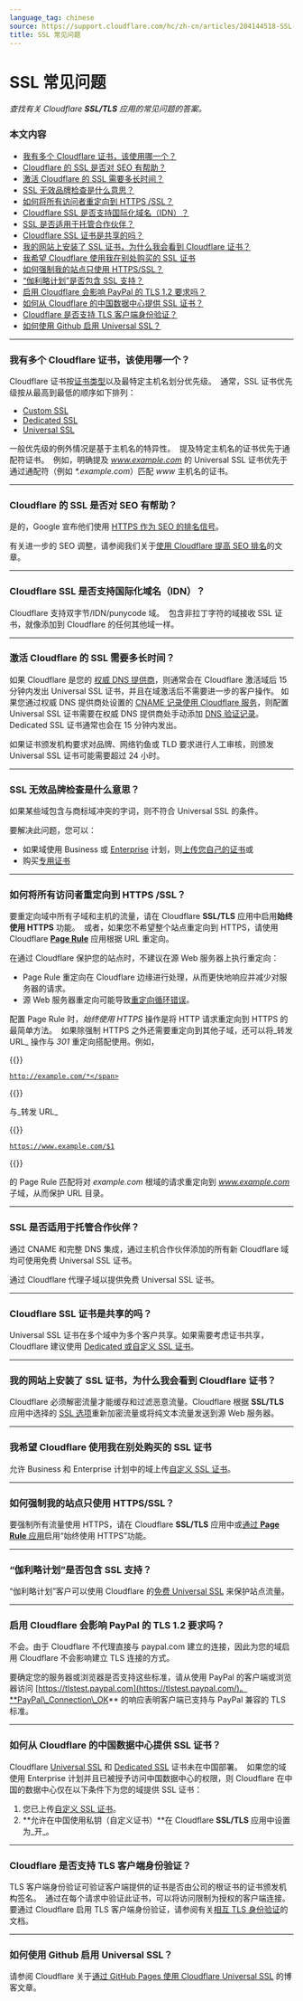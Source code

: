 ```yaml
---
language_tag: chinese
source: https://support.cloudflare.com/hc/zh-cn/articles/204144518-SSL-%E5%B8%B8%E8%A7%81%E9%97%AE%E9%A2%98
title: SSL 常见问题
---
```


# SSL 常见问题

_查找有关 Cloudflare **SSL/TLS** 应用的常见问题的答案。_

### 本文内容

-   [我有多个 Cloudflare 证书，该使用哪一个？](https://support.cloudflare.com/hc/zh-cn/articles/204144518-SSL-%E5%B8%B8%E8%A7%81%E9%97%AE%E9%A2%98#h_e2bd076d-beb3-40e8-adbe-075ba5a8851e)
-   [Cloudflare 的 SSL 是否对 SEO 有帮助？](https://support.cloudflare.com/hc/zh-cn/articles/204144518-SSL-%E5%B8%B8%E8%A7%81%E9%97%AE%E9%A2%98#h_29550926411548959889544)
-   [激活 Cloudflare 的 SSL 需要多长时间？](https://support.cloudflare.com/hc/zh-cn/articles/204144518-SSL-%E5%B8%B8%E8%A7%81%E9%97%AE%E9%A2%98#h_7dc4564e-f93a-4e1d-a338-90903a812b95)
-   [SSL 无效品牌检查是什么意思？](https://support.cloudflare.com/hc/zh-cn/articles/204144518-SSL-%E5%B8%B8%E8%A7%81%E9%97%AE%E9%A2%98#h_62d0852f-0bc5-4d54-a83f-971ca452398d)
-   [如何将所有访问者重定向到 HTTPS /SSL？](https://support.cloudflare.com/hc/zh-cn/articles/204144518-SSL-%E5%B8%B8%E8%A7%81%E9%97%AE%E9%A2%98#h_a61bfdef-08dd-40f8-8888-7edd8e40d156)
-   [Cloudflare SSL 是否支持国际化域名（IDN）？](https://support.cloudflare.com/hc/zh-cn/articles/204144518-SSL-%E5%B8%B8%E8%A7%81%E9%97%AE%E9%A2%98#h_406905917121548959897352)
-   [SSL 是否适用于托管合作伙伴？](https://support.cloudflare.com/hc/zh-cn/articles/204144518-SSL-%E5%B8%B8%E8%A7%81%E9%97%AE%E9%A2%98#h_848554486311548959913241)
-   [Cloudflare SSL 证书是共享的吗？](https://support.cloudflare.com/hc/zh-cn/articles/204144518-SSL-%E5%B8%B8%E8%A7%81%E9%97%AE%E9%A2%98#h_293541339461548959928672)
-   [我的网站上安装了 SSL 证书，为什么我会看到 Cloudflare 证书？](https://support.cloudflare.com/hc/zh-cn/articles/204144518-SSL-%E5%B8%B8%E8%A7%81%E9%97%AE%E9%A2%98#h_865954806521548960003696)
-   [我希望 Cloudflare 使用我在别处购买的 SSL 证书](https://support.cloudflare.com/hc/zh-cn/articles/204144518-SSL-%E5%B8%B8%E8%A7%81%E9%97%AE%E9%A2%98#h_406415940571548960012266)
-   [如何强制我的站点只使用 HTTPS/SSL？](https://support.cloudflare.com/hc/zh-cn/articles/204144518-SSL-%E5%B8%B8%E8%A7%81%E9%97%AE%E9%A2%98#h_999722138611548960019807)
-   [“伽利略计划”是否包含 SSL 支持？](https://support.cloudflare.com/hc/zh-cn/articles/204144518-SSL-%E5%B8%B8%E8%A7%81%E9%97%AE%E9%A2%98#h_745887958641548960026645)
-   [启用 Cloudflare 会影响 PayPal 的 TLS 1.2 要求吗？](https://support.cloudflare.com/hc/zh-cn/articles/204144518-SSL-%E5%B8%B8%E8%A7%81%E9%97%AE%E9%A2%98#h_100356045661548960034406)
-   [如何从 Cloudflare 的中国数据中心提供 SSL 证书？](https://support.cloudflare.com/hc/zh-cn/articles/204144518-SSL-%E5%B8%B8%E8%A7%81%E9%97%AE%E9%A2%98#h_853db670-78aa-4c98-99d4-3aa3d38f8d59)
-   [Cloudflare 是否支持 TLS 客户端身份验证？](https://support.cloudflare.com/hc/zh-cn/articles/204144518-SSL-%E5%B8%B8%E8%A7%81%E9%97%AE%E9%A2%98#h_db0bcd71-24f9-4b0c-8cfc-7a5ed0f27649)
-   [如何使用 Github 启用 Universal SSL？](https://support.cloudflare.com/hc/zh-cn/articles/204144518-SSL-%E5%B8%B8%E8%A7%81%E9%97%AE%E9%A2%98#h_4e7e3537-ade2-431c-abe7-2dfe26e1cb9a)

___

### 我有多个 Cloudflare 证书，该使用哪一个？

Cloudflare 证书按[证书类型](https://support.cloudflare.com/hc/articles/203295200)以及最特定主机名划分优先级。  通常，SSL 证书优先级按从最高到最低的顺序如下排列：

-   [Custom SSL](https://support.cloudflare.com/hc/articles/200170466)
-   [Dedicated SSL](https://support.cloudflare.com/hc/articles/228009108)
-   [Universal SSL](https://support.cloudflare.com/hc/articles/204151138)   

一般优先级的例外情况是基于主机名的特异性。  提及特定主机名的证书优先于通配符证书。  例如，明确提及 _www.example.com_ 的 Universal SSL 证书优先于通过通配符（例如 _\*.example.com_）匹配 _www_ 主机名的证书。  

___

### Cloudflare 的 SSL 是否对 SEO 有帮助？

是的，Google 宣布他们使用 [HTTPS 作为 SEO 的排名信号](http://googleonlinesecurity.blogspot.co.uk/2014/08/https-as-ranking-signal_6.html)。

有关进一步的 SEO 调整，请参阅我们关于[使用 Cloudflare 提高 SEO 排名](https://support.cloudflare.com/hc/en-us/articles/231109348-How-do-I-Improve-SEO-Rankings-On-My-Website-Using-Cloudflare-)的文章。

___

### Cloudflare SSL 是否支持国际化域名（IDN）？

Cloudflare 支持双字节/IDN/punycode 域。  包含非拉丁字符的域接收 SSL 证书，就像添加到 Cloudflare 的任何其他域一样。

___

### 激活 Cloudflare 的 SSL 需要多长时间？

如果 Cloudflare 是您的 [权威 DNS 提供商](https://www.cloudflare.com/learning/dns/dns-server-types/#authoritative-nameserver)，则通常会在 Cloudflare 激活域后 15 分钟内发出 Universal SSL 证书，并且在域激活后不需要进一步的客户操作。 如果您通过权威 DNS 提供商处设置的 [CNAME 记录使用 Cloudflare 服务](https://support.cloudflare.com/hc/articles/360020615111)，则配置 Universal SSL 证书需要在权威 DNS 提供商处手动添加 [DNS 验证记录](https://support.cloudflare.com/hc/articles/360020615111#h_989980109291544055191509)。  Dedicated SSL 证书通常也会在 15 分钟内发出。

如果证书颁发机构要求对品牌、网络钓鱼或 TLD 要求进行人工审核，则颁发 Universal SSL 证书可能需要超过 24 小时。

___

### SSL 无效品牌检查是什么意思？

如果某些域包含与商标域冲突的字词，则不符合 Universal SSL 的条件。  

要解决此问题，您可以：

-   如果域使用 Business 或 [Enterprise](https://www.cloudflare.com/enterprise-service-request) 计划，则[上传您自己的证书](https://support.cloudflare.com/hc/en-us/articles/200170466-How-do-I-upload-a-custom-SSL-certificate-Business-or-Enterprise-only-)或
-   购买[专用证书](https://support.cloudflare.com/hc/en-us/articles/228009108-Dedicated-SSL-Certificates)

___

### 如何将所有访问者重定向到 HTTPS /SSL？

要重定向域中所有子域和主机的流量，请在 Cloudflare **SSL/TLS** 应用中启用**始终使用 HTTPS** 功能。  或者，如果您不希望整个站点重定向到 HTTPS，请使用 Cloudflare **[Page Rule](https://support.cloudflare.com/hc/en-us/articles/218411427)** 应用根据 URL 重定向。

在通过 Cloudflare 保护您的站点时，不建议在源 Web 服务器上执行重定向：

-   Page Rule 重定向在 Cloudflare 边缘进行处理，从而更快地响应并减少对服务器的请求。
-   源 Web 服务器重定向可能导致[重定向循环错误](https://support.cloudflare.com/hc/articles/115000219871)。

配置 Page Rule 时，_始终使用 HTTPS_ 操作是将 HTTP 请求重定向到 HTTPS 的最简单方法。  如果除强制 HTTPS 之外还需要重定向到其他子域，还可以将_转发 URL_ 操作与 _301_ 重定向搭配使用。例如，


{{<raw>}}<pre class="CodeBlock CodeBlock-with-rows CodeBlock-scrolls-horizontally CodeBlock-is-light-in-light-theme CodeBlock--language-txt" language="txt"><code><span class="CodeBlock--rows"><span class="CodeBlock--rows-content"><span class="CodeBlock--row"><span class="CodeBlock--row-indicator"></span><div class="CodeBlock--row-content"><span class="CodeBlock--token-plain">http://example.com/*</span></div></span></span></span></code></pre>{{</raw>}}

与_转发 URL_


{{<raw>}}<pre class="CodeBlock CodeBlock-with-rows CodeBlock-scrolls-horizontally CodeBlock-is-light-in-light-theme CodeBlock--language-txt" language="txt"><code><span class="CodeBlock--rows"><span class="CodeBlock--rows-content"><span class="CodeBlock--row"><span class="CodeBlock--row-indicator"></span><div class="CodeBlock--row-content"><span class="CodeBlock--token-plain">https://www.example.com/$1</span></div></span></span></span></code></pre>{{</raw>}}

的 Page Rule 匹配将对 _example.com_ 根域的请求重定向到 _www.example.com_ 子域，从而保护 URL 目录。


___

### SSL 是否适用于托管合作伙伴？

通过 CNAME 和完整 DNS 集成，通过主机合作伙伴添加的所有新 Cloudflare 域均可使用免费 Universal SSL 证书。

通过 Cloudflare 代理子域以提供免费 Universal SSL 证书。

___

### Cloudflare SSL 证书是共享的吗？

Universal SSL 证书在多个域中为多个客户共享。如果需要考虑证书共享，Cloudflare 建议使用 [Dedicated 或自定义 SSL 证书](https://support.cloudflare.com/hc/articles/203295200)。

___

### 我的网站上安装了 SSL 证书，为什么我会看到 Cloudflare 证书？

Cloudflare 必须解密流量才能缓存和过滤恶意流量。Cloudflare 根据 **SSL/TLS** 应用中选择的 [SSL 选项](https://support.cloudflare.com/hc/articles/200170416)重新加密流量或将纯文本流量发送到源 Web 服务器。

___

### 我希望 Cloudflare 使用我在别处购买的 SSL 证书

允许 Business 和 Enterprise 计划中的域上传[自定义 SSL 证书](https://support.cloudflare.com/hc/articles/200170466)。

___

### 如何强制我的站点只使用 HTTPS/SSL？

要强制所有流量使用 HTTPS，请在 Cloudflare **SSL/TLS** 应用中或[通过 **Page Rule** 应用](https://support.cloudflare.com/hc/articles/200170536)启用“始终使用 HTTPS”功能。

___

### “伽利略计划”是否包含 SSL 支持？

“伽利略计划”客户可以使用 Cloudflare 的[免费 Universal SSL](https://www.cloudflare.com/ssl) 来保护站点流量。

___

### 启用 Cloudflare 会影响 PayPal 的 TLS 1.2 要求吗？

不会。由于 Cloudflare 不代理直接与 paypal.com 建立的连接，因此为您的域启用 Cloudflare 不会影响建立 TLS 连接的方式。

要确定您的服务器或浏览器是否支持这些标准，请从使用 PayPal 的客户端或浏览器访问 [https://tlstest.paypal.com](https://tlstest.paypal.com/)。**PayPal\_Connection\_OK** 的响应表明客户端已支持与 PayPal 兼容的 TLS 标准。

___

### 如何从 Cloudflare 的中国数据中心提供 SSL 证书？

Cloudflare [Universal SSL](https://support.cloudflare.com/hc/articles/204151138) 和 [Dedicated SSL](https://support.cloudflare.com/hc/articles/228009108) 证书未在中国部署。  如果您的域使用 Enterprise 计划并且已被授予访问中国数据中心的权限，则 Cloudflare 在中国的数据中心仅在以下条件下为您的域提供 SSL 证书：

1.  您已上传[自定义 SSL 证书](https://support.cloudflare.com/hc/articles/200170466)。
2.  **允许在中国使用私钥（自定义证书）**在 Cloudflare **SSL/TLS** 应用中设置为_开_。

___

### Cloudflare 是否支持 TLS 客户端身份验证？

TLS 客户端身份验证可验证客户端提供的证书是否由公司的根证书的证书颁发机构签名。  通过在每个请求中验证此证书，可以将访问限制为授权的客户端连接。  要通过 Cloudflare 启用 TLS 客户端身份验证，请参阅有关[相互 TLS 身份验证](https://developers.cloudflare.com/access/setting-up-access/mtls/)的文档。

___

### 如何使用 Github 启用 Universal SSL？  

请参阅 Cloudflare 关于[通过 GitHub Pages 使用 Cloudflare Universal SSL](https://blog.cloudflare.com/secure-and-fast-github-pages-with-cloudflare/) 的博客文章。
